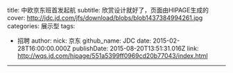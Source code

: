 title: 中欧京东班首发起航
subtitle: 欣赏设计就好了，页面由HIPAGE生成的
cover: http://jdc.jd.com/jfs/download/blobs/blob1437384994261.jpg
categories: 展示型
tags:
  - 招聘
author:
  nick: 京东
  github_name: JDC
date: 2015-02-28T16:00:00.000Z
publishDate: 2015-08-20T13:51:31.016Z
link: http://wqs.jd.com/hipage/551a5399ff0969cd20b77043/index.html
---